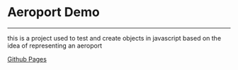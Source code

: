 # Aeroport Demo

---

this is a project used to test and create objects in javascript based on the idea of representing an aeroport

[Github Pages](https://michael-bailey.github.io/js-aeroport/)
